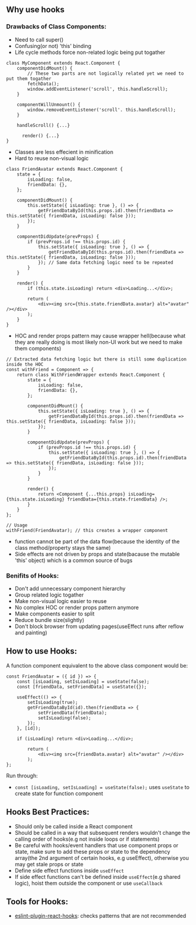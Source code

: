 ## Why use hooks

### Drawbacks of Class Components:
- Need to call super()
- Confusing(or not) 'this' binding
- Life cycle methods force non-related logic being put togather
```
class MyComponent extends React.Component {
    componentDidMount() {
        // These two parts are not logically related yet we need to put them togather
        fetchData();
        window.addEventListener('scroll', this.handleScroll);
    }

    componentWillUnmount() {
        window.removeEventListener('scroll'. this.handleScroll);
    }
    
    handleScroll() {...}
    
	  render() {...}
}
```
- Classes are less effecient in minification
- Hard to reuse non-visual logic
```
class FriendAvatar extends React.Component {
    state = {
        isLoading: false,
        friendData: {},
    };

    componentDidMount() {
        this.setState({ isLoading: true }, () => {
            getFriendDataById(this.props.id).then(friendData => this.setState({ friendData, isLoading: false }));
        });
    }

    componentDidUpdate(prevProps) {
        if (prevProps.id !== this.props.id) {
            this.setState({ isLoading: true }, () => {
                getFriendDataById(this.props.id).then(friendData => this.setState({ friendData, isLoading: false }));
            }); // Same data fetching logic need to be repeated
        }
    }

	render() {
        if (this.state.isLoading) return <div>Loading...</div>;

        return (
            <div><img src={this.state.friendData.avatar} alt="avatar" /></div>
        );
    }
}
```
- HOC and render props pattern may cause wrapper hell(because what they are really doing is most likely non-UI work but we need to make them components)
```
// Extracted data fetching logic but there is still some duplication inside the HOC
const withFriend = Component => {
    return class WithFriendWrapper extends React.Component {
        state = {
            isLoading: false,
            friendData: {},
        };

        componentDidMount() {
            this.setState({ isLoading: true }, () => {
                getFriendDataById(this.props.id).then(friendData => this.setState({ friendData, isLoading: false }));
            });
        }

        componentDidUpdate(prevProps) {
            if (prevProps.id !== this.props.id) {
                this.setState({ isLoading: true }, () => {
                    getFriendDataById(this.props.id).then(friendData => this.setState({ friendData, isLoading: false }));
                });
            }
        }

        render() {
            return <Component {...this.props} isLoading={this.state.isLoading} friendData={this.state.friendData} />;
        }
    }
};

// Usage
withFriend(FriendAvatar); // this creates a wrapper component
```
- function cannot be part of the data flow(because the identity of the class method/property stays the same)
- Side effects are not driven by props and state(bacause the mutable 'this' object) which is a common source of bugs

### Benifits of Hooks:
- Don't add unnecessary component hierarchy
- Group related logic togather
- Make non-visual logic easier to reuse
- No complex HOC or render props pattern anymore
- Make components easier to split
- Reduce bundle size(slightly)
- Don't block browser from updating pages(useEffect runs after reflow and painting)

## How to use Hooks:
A function component equivalent to the above class component would be:
```
const FriendAvatar = ({ id }) => {
	const [isLoading, setIsLoading] = useState(false);
	const [friendData, setFriendData] = useState({});

	useEffect(() => {
		setIsLoading(true);
		getFriendDataById(id).then(friendData => {
		    setFriendData(friendData);
		    setIsLoading(false);
		});
	}, [id]);
	
	if (isLoading) return <div>Loading...</div>;

        return (
            <div><img src={friendData.avatar} alt="avatar" /></div>
        );
};
```
Run through:
- `const [isLoading, setIsLoading] = useState(false);` uses `useState` to create state for function component


## Hooks Best Practices:
- Should only be called inside a React component
- Should be called in a way that subsequent renders wouldn't change the calling order of hooks(e.g not inside loops or if statements)
- Be careful with hooks/event handlers that use component props or state, make sure to add these props or state to the dependency array(the 2nd argument of certain hooks, e.g useEffect), otherwise you may get stale props or state
- Define side effect functions inside `useEffect`
- If side effect functions can't be defined inside `useEffect`(e.g shared logic), hoist them outside the component or use `useCallback`

## Tools for Hooks:
- [eslint-plugin-react-hooks](https://www.npmjs.com/package/eslint-plugin-react-hooks): checks patterns that are not recommended
